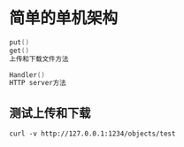 # 简单的单机架构


```go
put() 
get()
上传和下载文件方法

Handler()
HTTP server方法

```
## 测试上传和下载

``````
curl -v http://127.0.0.1:1234/objects/test

``````





